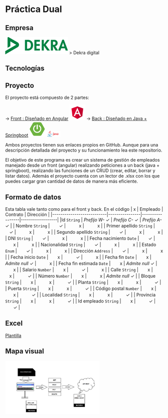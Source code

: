 # Práctica Dual
## Empresa

<img src= "https://github.com/MarcosMoralesAragon/dual-intership/blob/main/Dekra.jpg" width="200" />
> Dekra digital

## Tecnologías


## Proyecto
El proyecto está compuesto de 2 partes:

-> [Front : Diseñado en Angular](https://github.com/MarcosMoralesAragon/portal-gestion) <img src= "https://github.com/MarcosMoralesAragon/dual-intership/blob/main/Angular.png" width="50" />
-> [Back : Diseñado en Java + Springboot](https://github.com/MarcosMoralesAragon/apirestjava) <img src= "https://github.com/MarcosMoralesAragon/dual-intership/blob/main/spring.png" width="50" /><img src= "https://github.com/MarcosMoralesAragon/dual-intership/blob/main/Javalogo.jpg" width="50" />

Ambos proyectos tienen sus enlaces propios en GitHub. Aunque para una descripción detallada del proyecto y su funcionamiento lea este repositorio.

El objetivo de este programa es crear un sistema de gestión de empleados manejado desde un front (angular) realizando peticiones a un back (java + springboot), realizando las funciones de un CRUD (crear, editar, borrar y listar datos). Además el proyecto cuenta con un lector de .xlsx con los que puedes cargar gran cantidad de datos de manera más eficiente.

## Formato de datos
Esta tabla vale tanto como para el front y back. En el código 
|             x             | Empleado       | Contrato        | Dirección        |
|---------------------------|----------------|-----------------|------------------|
|Id                `String` | *Prefijo W-* ✓ | *Prefijo C-* ✓  | *Prefijo A-* ✓  |
| Nombre           `String` |ㅤㅤ ✓           |ㅤㅤㅤ x          | ㅤㅤㅤx          |
| Primer apellido  `String` | ㅤㅤ✓           |ㅤㅤㅤ x          | ㅤㅤㅤx          |
| Segundo apellido `String` | ㅤㅤ✓           | ㅤㅤㅤx          | ㅤㅤㅤx          |
| DNI              `String` | ㅤㅤ✓           | ㅤㅤㅤx          | ㅤㅤㅤx          |
| Fecha nacimiento   `Date` | ㅤㅤ✓           | ㅤㅤㅤx          | ㅤㅤㅤx          |
| Nacionalidad     `String` | ㅤㅤ✓           | ㅤㅤㅤx          | ㅤㅤㅤx          |
| Estado             `Enum` | ㅤㅤ✓           | ㅤㅤㅤx          | ㅤㅤㅤx          |
| Dirección       `Address` | ㅤㅤ✓           |  ㅤㅤㅤx          | ㅤㅤㅤx          |
| Fecha inicio       `Date` | ㅤㅤx           | ㅤㅤㅤ✓          | ㅤㅤㅤx          |
| Fecha fin          `Date` | ㅤㅤx           | *Admite null* ✓ | ㅤㅤㅤx          |
| Fecha fin estimada `Date` | ㅤㅤx           | *Admite null* ✓ | ㅤㅤㅤx          |
| Salario          `Number` | ㅤㅤx           | ㅤㅤㅤ✓          | ㅤㅤㅤx          |
| Calle            `String` | ㅤㅤx           | ㅤㅤㅤx          | ㅤㅤㅤ✓          |
| Número           `Number` | ㅤㅤx           | ㅤㅤㅤx          | *Admite null* ✓ |
| Bloque           `String` | ㅤㅤx           | ㅤㅤㅤx          | ㅤㅤㅤ✓          |
| Planta           `String` | ㅤㅤx           | ㅤㅤㅤx          | ㅤㅤㅤ✓          |
| Puerta           `String` | ㅤㅤx           | ㅤㅤㅤx          | ㅤㅤㅤ✓          |
| Código postal    `Number` | ㅤㅤx           | ㅤㅤㅤx          | ㅤㅤㅤ✓          |
| Localidad        `String` | ㅤㅤx           | ㅤㅤㅤx          | ㅤㅤㅤ✓          |
| Provincia        `String` | ㅤㅤx           | ㅤㅤㅤx          | ㅤㅤㅤ✓          |
| Id empleado      `String` | ㅤㅤx           | ㅤㅤㅤ✓          | ㅤㅤㅤ✓          |



## Excel

[Plantilla](https://github.com/MarcosMoralesAragon/dual-intership/blob/main/Plantilla.xlsx)

## Mapa visual

<img src= "https://github.com/MarcosMoralesAragon/dual-intership/blob/main/Esquema.png" width="300" />
